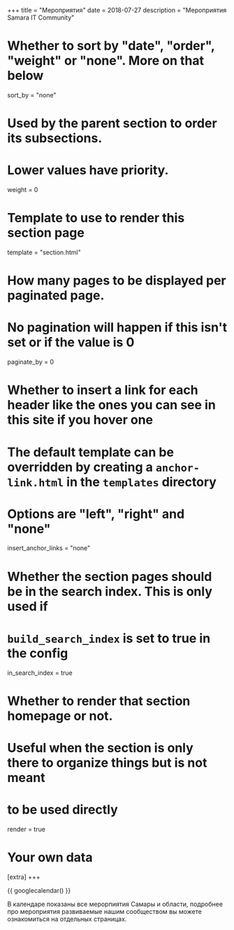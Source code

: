 +++
title = "Мероприятия"
date = 2018-07-27
description = "Мероприятия Samara IT Community"

# Whether to sort by "date", "order", "weight" or "none". More on that below
sort_by = "none"

# Used by the parent section to order its subsections.
# Lower values have priority.
weight = 0

# Template to use to render this section page
template = "section.html"

# How many pages to be displayed per paginated page.
# No pagination will happen if this isn't set or if the value is 0
paginate_by = 0

# Whether to insert a link for each header like the ones you can see in this site if you hover one
# The default template can be overridden by creating a `anchor-link.html` in the `templates` directory
# Options are "left", "right" and "none"
insert_anchor_links = "none"

# Whether the section pages should be in the search index. This is only used if
# `build_search_index` is set to true in the config
in_search_index = true

# Whether to render that section homepage or not.
# Useful when the section is only there to organize things but is not meant
# to be used directly
render = true

# Your own data
[extra]
+++

{{ googlecalendar() }}

В календаре показаны все мерорпиятия Самары и области, 
подробнее про мероприятия развиваемые нашим сообществом вы можете ознакомиться на отдельных страницах.
